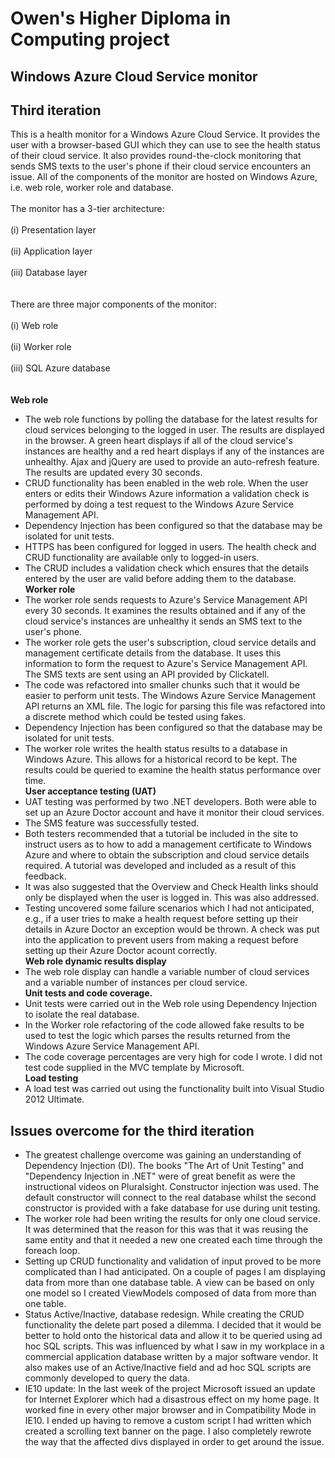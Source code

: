 # Owen's Higher Diploma in Computing project #
## Windows Azure Cloud Service monitor ##
## Third iteration ##
This is a health monitor for a Windows Azure Cloud Service. It provides the user with a browser-based GUI which they can use to see the health status of their cloud service. It also provides round-the-clock monitoring that sends SMS texts to the user's phone if their cloud service encounters an issue. All of the components of the monitor are hosted on Windows Azure, i.e. web role, worker role and database.
<br><br>The monitor has a 3-tier architecture:<br>
<br>(i) Presentation layer<br>
<br>(ii) Application layer<br>
<br>(iii) Database layer<br>
<br><br>There are three major components of the monitor:<br>
<br>(i) Web role<br>
<br>(ii) Worker role<br>
<br>(iii) SQL Azure database<br>
<br><br><b>Web role</b>
<ul><li>The web role functions by polling the database for the latest results for cloud services belonging to the logged in user. The results are displayed in the browser. A green heart displays if all of the cloud service's instances are healthy and a red heart displays if any of the instances are unhealthy. Ajax and jQuery are used to provide an auto-refresh feature. The results are updated every 30 seconds.<br>
</li><li>CRUD functionality has been enabled in the web role. When the user enters or edits their Windows Azure information a validation check is performed by doing a test request to the Windows Azure Service Management API.<br>
</li><li>Dependency Injection has been configured so that the database may be isolated for unit tests.<br>
</li><li>HTTPS has been configured  for logged in users. The health check and CRUD functionality are available only to logged-in users.<br>
</li><li>The CRUD includes a validation check which ensures that the details entered by the user are valid before adding them to the database.<br>
<b>Worker role</b>
</li><li>The worker role sends requests to Azure's Service Management API every 30 seconds. It examines the results obtained and if any of the cloud service's instances are unhealthy it sends an SMS text to the user's phone.<br>
</li><li>The worker role gets the user's subscription, cloud service details and management certificate details from the database. It uses this information to form the request to Azure's Service Management API. The SMS texts are sent using an API provided by Clickatell.<br>
</li><li>The code was refactored into smaller chunks such that it would be easier to perform unit tests. The Windows Azure Service Management API returns an XML file. The logic for parsing this file was refactored into a discrete method which could be tested using fakes.<br>
</li><li>Dependency Injection has been configured so that the database may be isolated for unit tests.<br>
</li><li>The worker role writes the health status results to a database in Windows Azure. This allows for a historical record to be kept. The results could be queried to examine the health status performance over time.<br>
<b>User acceptance testing (UAT)</b>
</li><li>UAT testing was performed by two .NET developers. Both were able to set up an Azure Doctor account and have it monitor their cloud services.<br>
</li><li>The SMS feature was successfully tested.<br>
</li><li>Both testers recommended that a tutorial be included in the site to instruct users as to how to add a management certificate to Windows Azure and where to obtain the subscription and cloud service details required. A tutorial was developed and included as a result of this feedback.<br>
</li><li>It was also suggested that the Overview and Check Health links should only be displayed when the user is logged in. This was also addressed.<br>
</li><li>Testing uncovered some failure scenarios which I had not anticipated, e.g., if a user tries to make a health request before setting up their details in Azure Doctor an exception would be thrown. A check was put into the application to prevent users from making a request before setting up their Azure Doctor acount correctly.<br>
<b>Web role dynamic results display</b>
</li><li>The web role display can handle a variable number of cloud services and a variable number of instances per cloud service.<br>
<b>Unit tests and code coverage.</b>
</li><li>Unit tests were carried out in the Web role using Dependency Injection to isolate the real database.<br>
</li><li>In the Worker role refactoring of the code allowed fake results to be used to test the logic which parses the results returned from the Windows Azure Service Management API.<br>
</li><li>The code coverage percentages are very high for code I wrote. I did not test code supplied in the MVC template by Microsoft.<br>
<b>Load testing</b>
</li><li>A load test was carried out using the functionality built into Visual Studio 2012 Ultimate.</li></ul>

<h2>Issues overcome for the third iteration</h2>
<ul><li>The greatest challenge overcome was gaining an understanding of Dependency Injection (DI). The books "The Art of Unit Testing" and "Dependency Injection in .NET" were of great benefit as were the instructional videos on Pluralsight. Constructor injection was used. The default constructor will connect to the real database whilst the second constructor is provided with a fake database for use during unit testing.<br>
</li><li>The worker role had been writing the results for only one cloud service. It was determined that the reason for this was that it was reusing the same entity and that it needed a new one created each time through the foreach loop.<br>
</li><li>Setting up CRUD functionality and validation of input proved to be more complicated than I had anticipated. On a couple of pages I am displaying data from more than one database table. A view can be based on only one model so I created ViewModels composed of data from more than one table.<br>
</li><li>Status Active/Inactive, database redesign. While creating the CRUD functionality the delete part posed a dilemma. I decided that it would be better to hold onto the historical data and allow it to be queried using ad hoc SQL scripts. This was influenced by what I saw in my workplace in a commercial application database written by a major software vendor. It also makes use of an Active/Inactive field and ad hoc SQL scripts are commonly developed to query the data.<br>
</li><li>IE10 update: In the last week of the project Microsoft issued an update for Internet Explorer which had a disastrous effect on my home page. It worked fine in every other major browser and in Compatibility Mode in IE10. I ended up having to remove a custom script I had written which created a scrolling text banner on the page. I also completely rewrote the way that the affected divs displayed in order to get around the issue.</li></ul>


